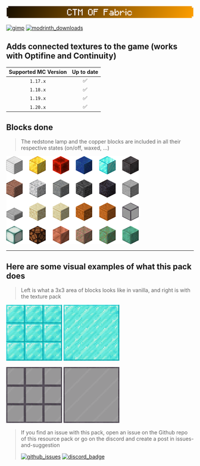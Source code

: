 #

![ctm_banner](../images/banner_ctm_small.png)

[![gimp](https://img.shields.io/badge/-Made%20with%20GIMP-5C5543?style=for-the-badge&logo=gimp&logoColor=white)](https://www.gimp.org/) [![modrinth_downloads](https://img.shields.io/modrinth/dt/ctm-of-fabric?color=dc8900&label=ctm%20optifine%20fabric&logo=modrinth&style=for-the-badge)](https://modrinth.com/resourcepack/ctm-of-fabric)

## Adds connected textures to the game (works with Optifine and Continuity)

| Supported MC Version  | Up to date |
|:---------------------:|:----------:|
|       `1.17.x`        |     ✅     |
|       `1.18.x`        |     ✅     |
|       `1.19.x`        |     ✅     |
|       `1.20.x`        |     ✅     |

## Blocks done

> The redstone lamp and the copper blocks are included in all their respective states (on/off, waxed, ...)

![batch_items_img](../images/batch_ctm.png)

***

## Here are some visual examples of what this pack does

> Left is what a 3x3 area of blocks looks like in vanilla, and right is with the texture pack

![img_ctm_off](../images/iso_diamond_off.png)
![img_ctm_on](../images/iso_diamond_on.png)

![img_ctm2_off](../images/iso_tinted_glass_off.png)
![img_ctm2_on](../images/iso_tinted_glass_on.png)

> If you find an issue with this pack, open an issue on the Github repo of this
> resource pack or go on the discord and create a post in issues-and-suggestion
>
>[![github_issues](https://img.shields.io/github/issues/Aeldit/MC-REsource-Packs?color=red&style=for-the-badge&logo=github)](https://github.com/Aeldit/MC-Resource-Packs/issues) [![discord_badge](https://img.shields.io/discord/750243612473819188?color=7289da&label=DISCORD&logo=discord&logoColor=7289da&style=for-the-badge)](https://discord.gg/PcYPpqzhKS)
